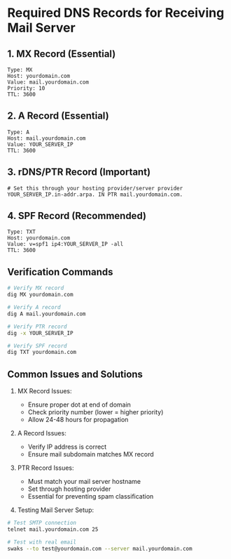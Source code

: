 


# Required DNS Records for Receiving Mail Server

## 1. MX Record (Essential)
```
Type: MX
Host: yourdomain.com
Value: mail.yourdomain.com
Priority: 10
TTL: 3600
```

## 2. A Record (Essential)
```
Type: A
Host: mail.yourdomain.com
Value: YOUR_SERVER_IP
TTL: 3600
```

## 3. rDNS/PTR Record (Important)
```
# Set this through your hosting provider/server provider
YOUR_SERVER_IP.in-addr.arpa. IN PTR mail.yourdomain.com.
```

## 4. SPF Record (Recommended)
```
Type: TXT
Host: yourdomain.com
Value: v=spf1 ip4:YOUR_SERVER_IP -all
TTL: 3600
```

## Verification Commands
```bash
# Verify MX record
dig MX yourdomain.com

# Verify A record
dig A mail.yourdomain.com

# Verify PTR record
dig -x YOUR_SERVER_IP

# Verify SPF record
dig TXT yourdomain.com
```

## Common Issues and Solutions

1. MX Record Issues:
   - Ensure proper dot at end of domain
   - Check priority number (lower = higher priority)
   - Allow 24-48 hours for propagation

2. A Record Issues:
   - Verify IP address is correct
   - Ensure mail subdomain matches MX record

3. PTR Record Issues:
   - Must match your mail server hostname
   - Set through hosting provider
   - Essential for preventing spam classification

4. Testing Mail Server Setup:
```bash
# Test SMTP connection
telnet mail.yourdomain.com 25

# Test with real email
swaks --to test@yourdomain.com --server mail.yourdomain.com
```
